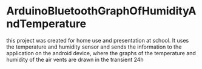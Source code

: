 # ArduinoBluetoothGraphOfHumidityAndTemperature
this project was created for home use and presentation at school. It uses the temperature and humidity sensor and sends the information to the application on the android device, where the graphs of the temperature and humidity of the air vents are drawn in the transient 24h
